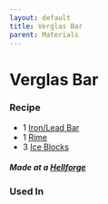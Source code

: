 ```yaml
---
layout: default
title: Verglas Bar
parent: Materials
---
```


# Verglas Bar

### Recipe
- 1 [Iron/Lead Bar](https://terraria-archive.fandom.com/wiki/Iron_Bar)
- 1 [Rime](https://ricklugtigheid.github.io/SupernovaMod/docs/items/materials/rime)
- 3 [Ice Blocks](https://terraria.fandom.com/wiki/Woods)

##### Made at a [Hellforge](https://terraria.fandom.com/wiki/Work_Benches)


### Used In